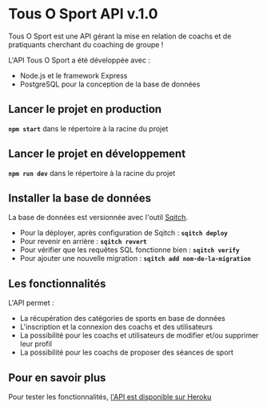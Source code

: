 # Tous O Sport API v.1.0
Tous O Sport est une API gérant la mise en relation de coachs et de pratiquants cherchant du coaching de groupe !

L'API Tous O Sport a été développée avec :
- Node.js et le framework Express
- PostgreSQL pour la conception de la base de données

## Lancer le projet en production
**`npm start`** dans le répertoire à la racine du projet

## Lancer le projet en développement
**`npm run dev`** dans le répertoire à la racine du projet

## Installer la base de données
La base de données est versionnée avec l'outil [Sqitch](https://sqitch.org/).
- Pour la déployer, après configuration de Sqitch :
**`sqitch deploy`**
- Pour revenir en arrière :
**`sqitch revert`**
- Pour vérifier que les requêtes SQL fonctionne bien :
**`sqitch verify`**
- Pour ajouter une nouvelle migration :
**`sqitch add nom-de-la-migration`**

## Les fonctionnalités
L'API permet :
- La récupération des catégories de sports en base de données
- L'inscription et la connexion des coachs et des utilisateurs
- La possibilité pour les coachs et utilisateurs de modifier et/ou supprimer leur profil
- La possibilité pour les coachs de proposer des séances de sport

## Pour en savoir plus
Pour tester les fonctionnalités, [l'API est disponible sur Heroku](https://tous-o-sport-api.herokuapp.com/docs/)

